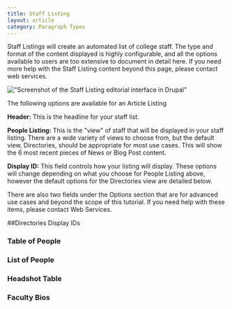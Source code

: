 ```yaml
---
title: Staff Listing
layout: article
category: Paragraph Types
---
```


Staff Listings will create an automated list of college staff. The type and format of the content displayed is highly configurable, and all the options available to users are too extensive to document in detail here. If you need more help with the Staff Listing content beyond this page, please contact web services.

!["Screenshot of the Staff Listing editorial interface in Drupal"](paragraphs--staff-listing-editorial.png)

The following options are available for an Article Listing

**Header:** This is the headline for your staff list.

**People Listing:** This is the "view" of staff that will be displayed in your staff listing. There are a wide variety of views to choose from, but the default view, Directories, should be appropriate for most use cases. This will show the 6 most recent pieces of News or Blog Post content. 

**Display ID:** This field controls how your listing will display. These options will change depending on what you choose for People Listing above, however the default options for the Directories view are detailed below.

There are also two fields under the Options section that are for advanced use cases and beyond the scope of this tutorial. If you need help with these items, please contact Web Services.


##Directories Display IDs

### Table of People

### List of People

### Headshot Table

### Faculty Bios
